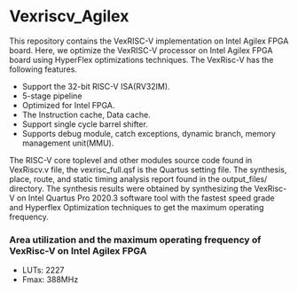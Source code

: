 # Vexriscv_Agilex
This repository contains the VexRISC-V implementation on Intel Agilex FPGA board. 
Here, we optimize the VexRISC-V processor on Intel Agilex FPGA board using HyperFlex optimizations techniques. 
The VexRisc-V has the following features.
<ul>
  <li> Support the 32-bit RISC-V ISA(RV32IM). </li>
  <li> 5-stage pipeline</li>
  <li>Optimized for Intel FPGA.</li>
    <li>The Instruction cache, Data cache.</li>
    <li>Support single cycle barrel shifter.</li>
    <li>Supports debug module, catch exceptions, dynamic branch, memory management unit(MMU).</li>
</ul>
The RISC-V core toplevel and other modules source code found in VexRiscv.v file,  the vexrisc_full.qsf is the Quartus setting file. 
The synthesis, place, route, and static timing analysis report found in the output_files/ directory. 
The synthesis results were obtained by synthesizing the VexRisc-V on Intel Quartus Pro 2020.3 software tool with the fastest speed grade and Hyperflex Optimization techniques to get the maximum operating frequency.
<h3> Area utilization and the maximum operating frequency of VexRisc-V on Intel Agilex FPGA </h3>
<ul>
  <li> LUTs: 2227 </li>
  <li> Fmax: 388MHz</li>
</ul>
